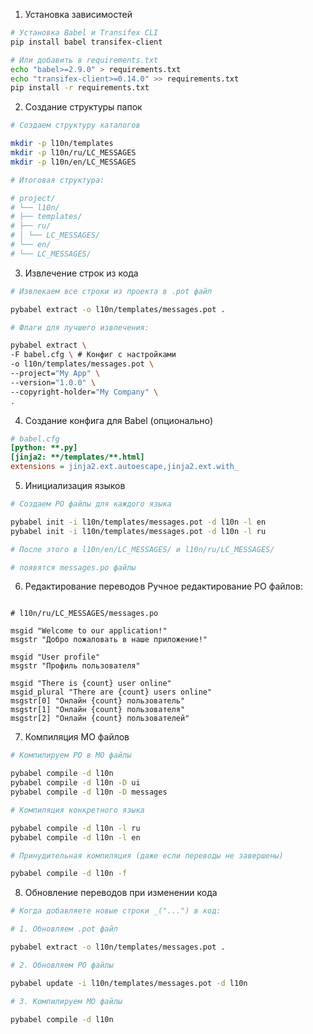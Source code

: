 1. Установка зависимостей

```bash
# Установка Babel и Transifex CLI
pip install babel transifex-client
```

```bash
# Или добавить в requirements.txt
echo "babel>=2.9.0" > requirements.txt
echo "transifex-client>=0.14.0" >> requirements.txt
pip install -r requirements.txt
```

2. Создание структуры папок

```bash
# Создаем структуру каталогов

mkdir -p l10n/templates
mkdir -p l10n/ru/LC_MESSAGES
mkdir -p l10n/en/LC_MESSAGES

# Итоговая структура:

# project/
# └── l10n/
# ├── templates/
# ├── ru/
# │ └── LC_MESSAGES/
# └── en/
# └── LC_MESSAGES/
```

3. Извлечение строк из кода

```bash
# Извлекаем все строки из проекта в .pot файл

pybabel extract -o l10n/templates/messages.pot .

# Флаги для лучшего извлечения:

pybabel extract \
-F babel.cfg \ # Конфиг с настройками
-o l10n/templates/messages.pot \
--project="My App" \
--version="1.0.0" \
--copyright-holder="My Company" \
.
```

4. Создание конфига для Babel (опционально)

```ini
# babel.cfg
[python: **.py]
[jinja2: **/templates/**.html]
extensions = jinja2.ext.autoescape,jinja2.ext.with_
```

5. Инициализация языков

```bash
# Создаем PO файлы для каждого языка

pybabel init -i l10n/templates/messages.pot -d l10n -l en
pybabel init -i l10n/templates/messages.pot -d l10n -l ru

# После этого в l10n/en/LC_MESSAGES/ и l10n/ru/LC_MESSAGES/

# появятся messages.po файлы
```

6. Редактирование переводов
   Ручное редактирование PO файлов:

```po

# l10n/ru/LC_MESSAGES/messages.po

msgid "Welcome to our application!"
msgstr "Добро пожаловать в наше приложение!"

msgid "User profile"
msgstr "Профиль пользователя"

msgid "There is {count} user online"
msgid_plural "There are {count} users online"
msgstr[0] "Онлайн {count} пользователь"
msgstr[1] "Онлайн {count} пользователя"
msgstr[2] "Онлайн {count} пользователей"
```

7. Компиляция MO файлов

```bash
# Компилируем PO в MO файлы

pybabel compile -d l10n
pybabel compile -d l10n -D ui
pybabel compile -d l10n -D messages

# Компиляция конкретного языка

pybabel compile -d l10n -l ru
pybabel compile -d l10n -l en

# Принудительная компиляция (даже если переводы не завершены)

pybabel compile -d l10n -f
```

8. Обновление переводов при изменении кода

```bash
# Когда добавляете новые строки _("...") в код:

# 1. Обновляем .pot файл

pybabel extract -o l10n/templates/messages.pot .

# 2. Обновляем PO файлы

pybabel update -i l10n/templates/messages.pot -d l10n

# 3. Компилируем MO файлы

pybabel compile -d l10n
```